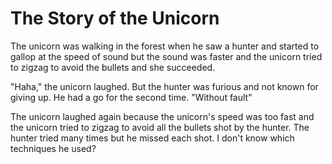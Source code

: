 # The Story of the Unicorn

The unicorn was walking in the forest when he saw a hunter and started to gallop at the speed of sound but the sound was faster and the unicorn tried to zigzag to avoid the bullets and she succeeded.

"Haha," the unicorn laughed. But the hunter was furious and not known for giving up.
He had a go for the second time. "Without fault"

The unicorn laughed again because the unicorn's speed was too fast and the unicorn tried to zigzag to avoid all the bullets shot by the hunter.
The hunter tried many times but he missed each shot. I don't know which techniques he used? 

